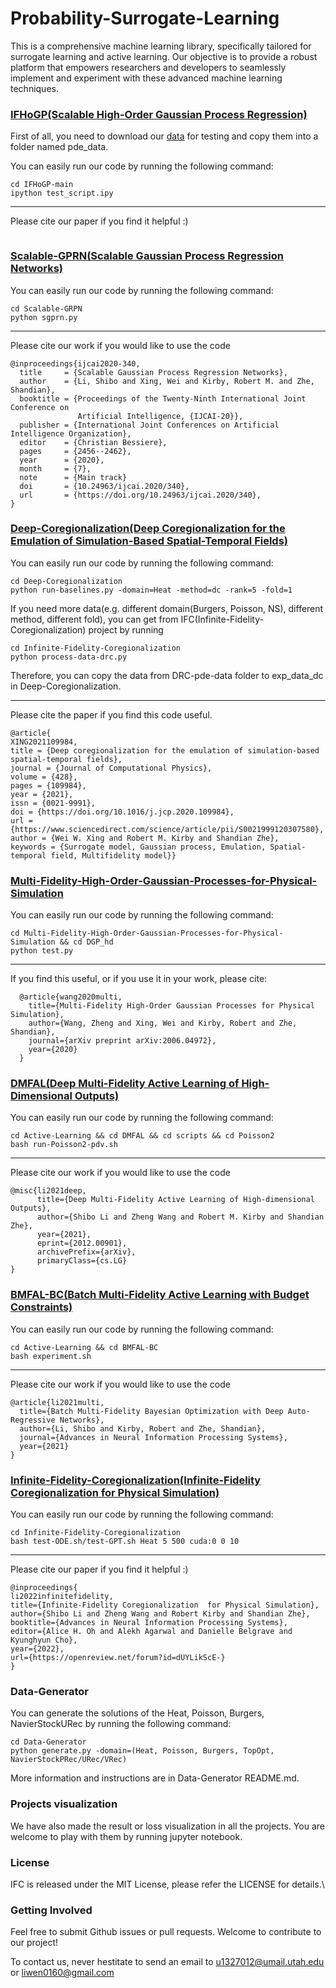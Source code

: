 # Probability-Surrogate-Learning
This is a comprehensive machine learning library, specifically tailored for surrogate learning and active learning. Our objective is to provide a robust platform that empowers researchers and developers to seamlessly implement and experiment with these advanced machine learning techniques.

### [IFHoGP(Scalable High-Order Gaussian Process Regression)](http://proceedings.mlr.press/v89/zhe19a/zhe19a.pdf)
First of all, you need to download our [data](https://drive.google.com/file/d/1ekh_rITLrXvPyThm7DSid8fl8YuyYQVK/view?usp=sharing) for testing and copy them into a folder named pde_data.

You can easily run our code by running the following command:
```commandline
cd IFHoGP-main
ipython test_script.ipy
```
---
Please cite our paper if you find it helpful :)
```commandline

```

### [Scalable-GPRN(Scalable Gaussian Process Regression Networks)](https://arxiv.org/abs/2003.11489)

You can easily run our code by running the following command:
```commandline
cd Scalable-GRPN
python sgprn.py
```
---
Please cite our work if you would like to use the code
```commandline
@inproceedings{ijcai2020-340,
  title     = {Scalable Gaussian Process Regression Networks},
  author    = {Li, Shibo and Xing, Wei and Kirby, Robert M. and Zhe, Shandian},
  booktitle = {Proceedings of the Twenty-Ninth International Joint Conference on
               Artificial Intelligence, {IJCAI-20}},
  publisher = {International Joint Conferences on Artificial Intelligence Organization},             
  editor    = {Christian Bessiere},	
  pages     = {2456--2462},
  year      = {2020},
  month     = {7},
  note      = {Main track}
  doi       = {10.24963/ijcai.2020/340},
  url       = {https://doi.org/10.24963/ijcai.2020/340},
}
```

### [Deep-Coregionalization(Deep Coregionalization for the Emulation of Simulation-Based Spatial-Temporal Fields)](https://arxiv.org/abs/1910.07577)
You can easily run our code by running the following command:

```commandline
cd Deep-Coregionalization
python run-baselines.py -domain=Heat -method=dc -rank=5 -fold=1
```

If you need more data(e.g. different domain(Burgers, Poisson, NS), different method, different fold), you can get from IFC(Infinite-Fidelity-Coregionalization) project by running
```commandline
cd Infinite-Fidelity-Coregionalization
python process-data-drc.py
```
Therefore, you can copy the data from DRC-pde-data folder to exp_data_dc in Deep-Coregionalization.

---
Please cite the paper if you find this code useful.
```commandline
@article{
XING2021109984, 
title = {Deep coregionalization for the emulation of simulation-based spatial-temporal fields}, 
journal = {Journal of Computational Physics}, 
volume = {428}, 
pages = {109984}, 
year = {2021}, 
issn = {0021-9991}, 
doi = {https://doi.org/10.1016/j.jcp.2020.109984}, 
url = {https://www.sciencedirect.com/science/article/pii/S0021999120307580}, 
author = {Wei W. Xing and Robert M. Kirby and Shandian Zhe}, 
keywords = {Surrogate model, Gaussian process, Emulation, Spatial-temporal field, Multifidelity model}}
```

### [Multi-Fidelity-High-Order-Gaussian-Processes-for-Physical-Simulation](https://arxiv.org/abs/2006.04972)
You can easily run our code by running the following command:
```commandline
cd Multi-Fidelity-High-Order-Gaussian-Processes-for-Physical-Simulation && cd DGP_hd
python test.py
```
---
If you find this useful, or if you use it in your work, please cite:
```
  @article{wang2020multi,
    title={Multi-Fidelity High-Order Gaussian Processes for Physical Simulation},
    author={Wang, Zheng and Xing, Wei and Kirby, Robert and Zhe, Shandian},
    journal={arXiv preprint arXiv:2006.04972}, 
    year={2020}
  }
```
### [DMFAL(Deep Multi-Fidelity Active Learning of High-Dimensional Outputs)](https://arxiv.org/abs/2012.00901)
You can easily run our code by running the following command:
```commandline
cd Active-Learning && cd DMFAL && cd scripts && cd Poisson2
bash run-Poisson2-pdv.sh
```
---
Please cite our work if you would like to use the code
```commandline
@misc{li2021deep,
      title={Deep Multi-Fidelity Active Learning of High-dimensional Outputs}, 
      author={Shibo Li and Zheng Wang and Robert M. Kirby and Shandian Zhe},
      year={2021},
      eprint={2012.00901},
      archivePrefix={arXiv},
      primaryClass={cs.LG}
}
```

### [BMFAL-BC(Batch Multi-Fidelity Active Learning with Budget Constraints)](https://arxiv.org/abs/2106.09884)
You can easily run our code by running the following command:
```commandline
cd Active-Learning && cd BMFAL-BC
bash experiment.sh
```
---
Please cite our work if you would like to use the code
```commandline
@article{li2021multi,
  title={Batch Multi-Fidelity Bayesian Optimization with Deep Auto-Regressive Networks},
  author={Li, Shibo and Kirby, Robert and Zhe, Shandian},
  journal={Advances in Neural Information Processing Systems},
  year={2021}
}
```
### [Infinite-Fidelity-Coregionalization(Infinite-Fidelity Coregionalization for Physical Simulation)](https://openreview.net/forum?id=dUYLikScE-)
You can easily run our code by running the following command:
```commandline
cd Infinite-Fidelity-Coregionalization
bash test-ODE.sh/test-GPT.sh Heat 5 500 cuda:0 0 10
```
---
Please cite our paper if you find it helpful :)
```commandline
@inproceedings{
li2022infinitefidelity,
title={Infinite-Fidelity Coregionalization  for Physical Simulation},
author={Shibo Li and Zheng Wang and Robert Kirby and Shandian Zhe},
booktitle={Advances in Neural Information Processing Systems},
editor={Alice H. Oh and Alekh Agarwal and Danielle Belgrave and Kyunghyun Cho},
year={2022},
url={https://openreview.net/forum?id=dUYLikScE-}
}
```
### Data-Generator
You can generate the solutions of the Heat, Poisson, Burgers, NavierStockURec by running the following command:
```commandline
cd Data-Generator
python generate.py -domain=(Heat, Poisson, Burgers, TopOpt, NavierStockPRec/URec/VRec)
```
More information and instructions are in Data-Generator README.md.

### Projects visualization
We have also made the result or loss visualization in all the projects. You are welcome to play with them by running jupyter notebook.


### License
IFC is released under the MIT License, please refer the LICENSE for details.\

### Getting Involved
Feel free to submit Github issues or pull requests. Welcome to contribute to our project!

To contact us, never hestitate to send an email to u1327012@umail.utah.edu or liwen0160@gmail.com